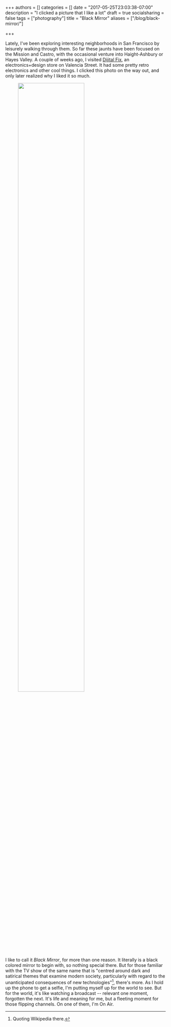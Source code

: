+++
authors = []
categories = []
date = "2017-05-25T23:03:38-07:00"
description = "I clicked a picture that I like a lot"
draft = true
socialsharing = false
tags = ["photography"]
title = "Black Mirror"
aliases = ["/blog/black-mirror/"]

+++

Lately, I've been exploring interesting neighborhoods in San Francisco by leisurely
walking through them. So far these jaunts have been focused on the Mission and Castro,
with the occasional venture into Haight-Ashbury or Hayes Valley. A couple of weeks
ago, I visited [Dijital Fix](https://dijitalfix.com/), an electronics+design store on
Valencia Street. It had some pretty retro electronics and other cool things. I clicked
this photo on the way out, and only later realized why I liked it so much.

<figure>
    <img data-action="zoom" src="/images/black-mirror.jpg" style="width:70%;"></img>
</figure>

I like to call it _Black Mirror_, for more than one reason. It literally is a black
colored mirror to begin with, so nothing special there. But for those familiar with
the TV show of the same name that is "centred around dark and satirical themes that
examine modern society, particularly with regard to the unanticipated consequences of
new technologies"[^1], there's more. As I hold up the phone to get a selfie, I'm putting
myself up for the world to see. But for the world, it's like watching a broadcast --
relevant one moment, forgotten the next. It's life and meaning for me, but a fleeting
moment for those flipping channels. On one of them, I'm On Air.

[^1]: Quoting Wikipedia there.